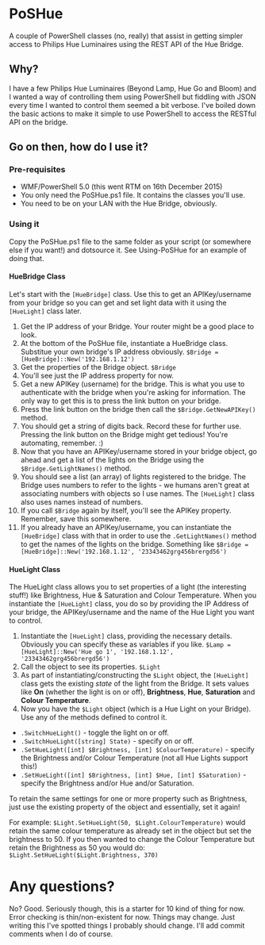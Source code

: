 # PoSHue
A couple of PowerShell classes (no, really) that assist in getting simpler access to Philips Hue Luminaires using the REST API of the Hue Bridge.

## Why?
I have a few Philips Hue Luminaires (Beyond Lamp, Hue Go and Bloom) and I wanted a way of controlling them using PowerShell but fiddling with JSON every time I wanted to control them seemed a bit verbose. I've boiled down the basic actions to make it simple to use PowerShell to access the RESTful API on the bridge.

## Go on then, how do I use it?
### Pre-requisites
 * WMF/PowerShell 5.0 (this went RTM on 16th December 2015)
 * You only need the PoSHue.ps1 file. It contains the classes you'll use.
 * You need to be on your LAN with the Hue Bridge, obviously.

### Using it
Copy the PoSHue.ps1 file to the same folder as your script (or somewhere else if you want!) and dotsource it. See Using-PoSHue for an example of doing that.
#### HueBridge Class
Let's start with the ```[HueBridge]``` class. Use this to get an APIKey/username from your bridge so you can get and set light data with it using the ```[HueLight]``` class later.
 1. Get the IP address of your Bridge. Your router might be a good place to look.
 2. At the bottom of the PoSHue file, instantiate a HueBridge class. Substitue your own bridge's IP address obviously. ```$Bridge = [HueBridge]::New('192.168.1.12')```
 3. Get the properties of the Bridge object. ```$Bridge```
 4. You'll see just the IP address property for now.
 5. Get a new APIKey (username) for the bridge. This is what you use to authenticate with the bridge when you're asking for information. The only way to get this is to press the link button on your bridge.
 6. Press the link button on the bridge then call the ```$Bridge.GetNewAPIKey()``` method.
 7. You should get a string of digits back. Record these for further use. Pressing the link button on the Bridge might get tedious! You're automating, remember. :)
 8. Now that you have an APIKey/username stored in your bridge object, go ahead and get a list of the lights on the Bridge using the ```$Bridge.GetLightNames()``` method.
 9. You should see a list (an array) of lights registered to the bridge. The Bridge uses numbers to refer to the lights - we humans aren't great at associating numbers with objects so I use names. The ```[HueLight]``` class also uses names instead of numbers.
 10. If you call ```$Bridge``` again by itself, you'll see the APIKey property. Remember, save this somewhere.
 11. If you already have an APIKey/username, you can instantiate the ```[HueBridge]``` class with that in order to use the ```.GetLightNames()``` method to get the names of the lights on the bridge. Something like ```$Bridge = [HueBridge]::New('192.168.1.12', '23343462grg456brergd56')```

#### HueLight Class
The HueLight class allows you to set properties of a light (the interesting stuff!) like Brightness, Hue & Saturation and Colour Temperature. When you instantiate the ```[HueLight]``` class, you do so by providing the IP Address of your bridge, the APIKey/username and the name of the Hue Light you want to control.
 1. Instantiate the ```[HueLight]``` class, providing the necessary details. Obviously you can specify these as variables if you like. ```$Lamp = [HueLight]::New('Hue go 1', '192.168.1.12', '23343462grg456brergd56')```
 2. Call the object to see its properties. ```$Light```
 3. As part of instantiating/constructing the ```$Light``` object, the ```[HueLight]``` class gets the existing *state* of the light from the Bridge. It sets values like **On** (whether the light is on or off), **Brightness**, **Hue**, **Saturation** and **Colour Temperature**.
 4. Now you have the ```$Light``` object (which is a Hue Light on your Bridge). Use any of the methods defined to control it.
  * ```.SwitchHueLight()``` - toggle the light on or off.
  * ```.SwitchHueLight([string] State)``` - specify on or off.
  * ```.SetHueLight([int] $Brightness, [int] $ColourTemperature)``` - specify the Brightness and/or Colour Temperature (not all Hue Lights support this!)
  * ```.SetHueLight([int] $Brightness, [int] $Hue, [int] $Saturation)``` - specify the Brightness and/or Hue and/or Saturation.

To retain the same settings for one or more property such as Brightness, just use the existing property of the object and essentially, set it again!

For example: ```$Light.SetHueLight(50, $Light.ColourTemperature)``` would retain the same colour temperature as already set in the object but set the brightness to 50. If you then wanted to change the Colour Temperature but retain the Brightness as 50 you would do: ```$Light.SetHueLight($Light.Brightness, 370)```  

# Any questions?
No? Good.
Seriously though, this is a starter for 10 kind of thing for now. Error checking is thin/non-existent for now. Things may change. Just writing this I've spotted things I probably should change. I'll add commit comments when I do of course.